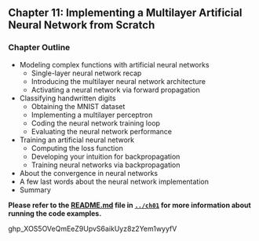 ##  Chapter 11: Implementing a Multilayer Artificial Neural Network from Scratch

### Chapter Outline

- Modeling complex functions with artificial neural networks
  - Single-layer neural network recap
  - Introducing the multilayer neural network architecture
  - Activating a neural network via forward propagation
- Classifying handwritten digits
  - Obtaining the MNIST dataset
  - Implementing a multilayer perceptron
  - Coding the neural network training loop
  - Evaluating the neural network performance
- Training an artificial neural network
  - Computing the loss function
  - Developing your intuition for backpropagation
  - Training neural networks via backpropagation
- About the convergence in neural networks
- A few last words about the neural network implementation
- Summary

**Please refer to the [README.md](../ch01/README.md) file in [`../ch01`](../ch01) for more information about running the code examples.**


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


